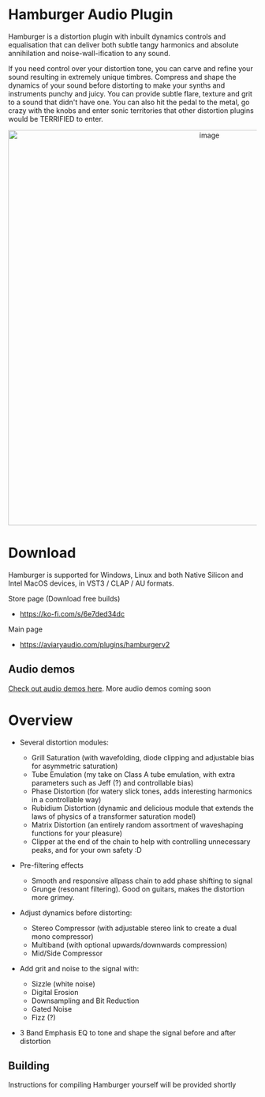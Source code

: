 # Hamburger Audio Plugin

Hamburger is a distortion plugin with inbuilt dynamics controls and equalisation that can deliver both subtle tangy harmonics and absolute annihilation and noise-wall-ification to any sound. 

If you need control over your distortion tone, you can carve and refine your sound resulting in extremely unique timbres. Compress and shape the dynamics of your sound before distorting to make your synths and instruments punchy and juicy. You can provide subtle flare, texture and grit to a sound that didn't have one. You can also hit the pedal to the metal, go crazy with the knobs and enter sonic territories that other distortion plugins would be TERRIFIED to enter. 

<p align="center">
<img width="800" alt="image" src="https://github.com/Davit-G/Hamburger/assets/36148073/109b3864-3230-418a-998b-2a6acf595fbe">
</p>

# Download

Hamburger is supported for Windows, Linux and both Native Silicon and Intel MacOS devices, in VST3 / CLAP / AU formats.

Store page (Download free builds)
- https://ko-fi.com/s/6e7ded34dc

Main page
- https://aviaryaudio.com/plugins/hamburgerv2

## Audio demos

[Check out audio demos here](https://soundcloud.com/davz-razorblades/hamburger-guitar-demo-dry-wet). More audio demos coming soon

# Overview

- Several distortion modules:
    - Grill Saturation (with wavefolding, diode clipping and adjustable bias for asymmetric saturation)
    - Tube Emulation (my take on Class A tube emulation, with extra parameters such as Jeff (?) and controllable bias)
    - Phase Distortion (for watery slick tones, adds interesting harmonics in a controllable way)
    - Rubidium Distortion (dynamic and delicious module that extends the laws of physics of a transformer saturation model)
    - Matrix Distortion (an entirely random assortment of waveshaping functions for your pleasure)
    - Clipper at the end of the chain to help with controlling unnecessary peaks, and for your own safety :D

- Pre-filtering effects
    - Smooth and responsive allpass chain to add phase shifting to signal
    - Grunge (resonant filtering). Good on guitars, makes the distortion more grimey.

- Adjust dynamics before distorting:
    - Stereo Compressor (with adjustable stereo link to create a dual mono compressor)
    - Multiband (with optional upwards/downwards compression) 
    - Mid/Side Compressor

- Add grit and noise to the signal with:
    - Sizzle (white noise)
    - Digital Erosion
    - Downsampling and Bit Reduction
    - Gated Noise
    - Fizz (?)

- 3 Band Emphasis EQ to tone and shape the signal before and after distortion

## Building
Instructions for compiling Hamburger yourself will be provided shortly
